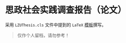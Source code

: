 # 思政社会实践调查报告（论文）
采用 `LZUThesis.cls` 文件中提到的 `LaTeX` [模板](https://github.com/yuhldr/LZUThesis2020)撰写。 

> 仅作个人留档，请勿参考！